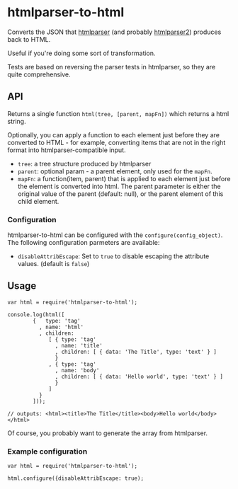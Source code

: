 # htmlparser-to-html

Converts the JSON that [htmlparser](https://npmjs.org/package/htmlparser) (and probably [htmlparser2](https://npmjs.org/package/htmlparser2)) produces back to HTML.

Useful if you're doing some sort of transformation.

Tests are based on reversing the parser tests in htmlparser, so they are quite comprehensive.

## API

Returns a single function `html(tree, [parent, mapFn])` which returns a html string.

Optionally, you can apply a function to each element just before they are converted to HTML - for example, converting items that are not in the right format into htmlparser-compatible input.

- `tree`: a tree structure produced by htmlparser
- `parent`: optional param - a parent element, only used for the `mapFn`.
- `mapFn`: a function(item, parent) that is applied to each element just before the element is converted into html. The parent parameter is either the original value of the parent (default: null), or the parent element of this child element.

### Configuration
htmlparser-to-html can be configured with the `configure(config_object)`. The following configuration parmeters are available:

- `disableAttribEscape`: Set to `true` to disable escaping the attribute values. (default is `false`)


## Usage

    var html = require('htmlparser-to-html');

    console.log(html([
            {   type: 'tag'
              , name: 'html'
              , children:
                 [ { type: 'tag'
                   , name: 'title'
                   , children: [ { data: 'The Title', type: 'text' } ]
                   }
                 , { type: 'tag'
                   , name: 'body'
                   , children: [ { data: 'Hello world', type: 'text' } ]
                   }
                 ]
              }
            ]));

    // outputs: <html><title>The Title</title><body>Hello world</body></html>

Of course, you probably want to generate the array from htmlparser.

### Example configuration
    var html = require('htmlparser-to-html');

    html.configure({disableAttribEscape: true);


